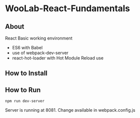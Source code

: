 # WooLab-React-Fundamentals

## About

React Basic working environment
- ES6 with Babel
- use of webpack-dev-server
- react-hot-loader with Hot Module Reload use


## How to Install


## How to Run

```
npm run dev-server
```

Server is running at 8081. Change available in webpack.config.js

